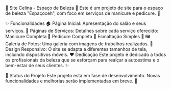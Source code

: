 💅 Site Celina - Espaço de Beleza 💖
Este é um projeto de site para o espaço de beleza "Espaçoceh", com foco em serviços de manicure e pedicure. 💅

✨ Funcionalidades
🏠 Página Inicial: Apresentação do salão e seus serviços.
📖 Páginas de Serviços: Detalhes sobre cada serviço oferecido:
Manicure Completa 💅
Pedicure Completa 👣
Esmaltação Simples 🎨
🖼️ Galeria de Fotos: Uma galeria com imagens de trabalhos realizados.
📱 Design Responsivo: O site se adapta a diferentes tamanhos de tela, incluindo dispositivos móveis.
❤️ Dedicação
Este projeto é dedicado a todos os profissionais da beleza que se esforçam para realçar a autoestima e o bem-estar de seus clientes. ✨

🚧 Status do Projeto
Este projeto está em fase de desenvolvimento. Novas funcionalidades e melhorias serão implementadas em breve. 🚀


